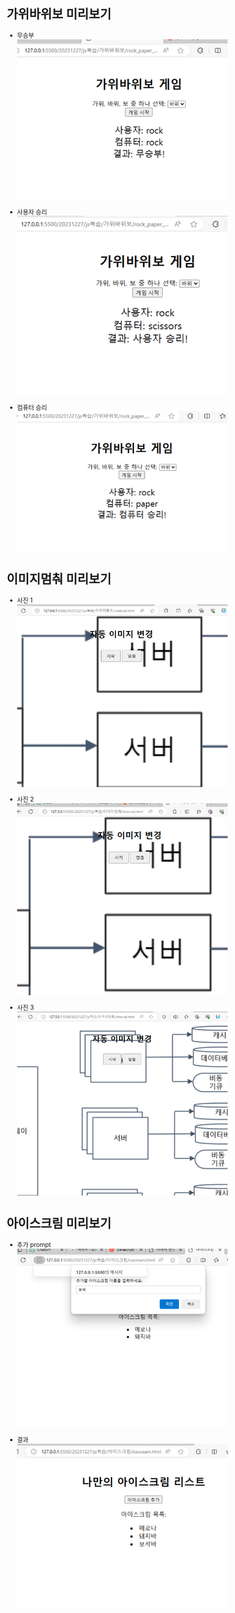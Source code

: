 # 가위바위보 미리보기

- 무승부
![Alt text](./가위바위보/images/image.png)

- 사용자 승리
![Alt text](./가위바위보/images/image-1.png)

- 컴퓨터 승리
![Alt text](./가위바위보/images/image-2.png)

# 이미지멈춰 미리보기

- 사진 1
![Alt text](./이미지멈춰/readme/image.png)

- 사진 2
![Alt text](./이미지멈춰/readme/image-1.png)

- 사진 3
![Alt text](./이미지멈춰/readme/image-2.png)

# 아이스크림 미리보기

- 추가 prompt
![Alt text](./아이스크림/images/image.png)

- 결과
![Alt text](./아이스크림/images/image-1.png)